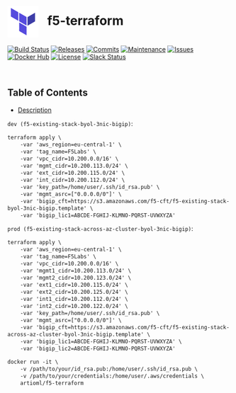 # <img align="center" src="img/terraform.svg" width="70">&nbsp;&nbsp; f5-terraform
[![Build Status](https://img.shields.io/travis/ArtiomL/f5-terraform/develop.svg)](https://travis-ci.org/ArtiomL/f5-terraform)
[![Releases](https://img.shields.io/github/release/ArtiomL/f5-terraform.svg)](https://github.com/ArtiomL/f5-terraform/releases)
[![Commits](https://img.shields.io/github/commits-since/ArtiomL/f5-terraform/latest.svg?label=commits%20since)](https://github.com/ArtiomL/f5-terraform/commits/master)
[![Maintenance](https://img.shields.io/maintenance/yes/2018.svg)](https://github.com/ArtiomL/f5-terraform/graphs/code-frequency)
[![Issues](https://img.shields.io/github/issues/ArtiomL/f5-terraform.svg)](https://github.com/ArtiomL/f5-terraform/issues)
[![Docker Hub](https://img.shields.io/docker/pulls/artioml/f5-terraform.svg)](https://hub.docker.com/r/artioml/f5-terraform/)
[![License](https://img.shields.io/badge/license-MIT-blue.svg)](/LICENSE)
[![Slack Status](https://f5cloudsolutions.herokuapp.com/badge.svg)](https://f5cloudsolutions.herokuapp.com)

&nbsp;&nbsp;

## Table of Contents
- [Description](#description)

  

`dev (f5-existing-stack-byol-3nic-bigip)`:
```
terraform apply \
	-var 'aws_region=eu-central-1' \
	-var 'tag_name=F5Labs' \
	-var 'vpc_cidr=10.200.0.0/16' \
	-var 'mgmt_cidr=10.200.113.0/24' \
	-var 'ext_cidr=10.200.115.0/24' \
	-var 'int_cidr=10.200.112.0/24' \
	-var 'key_path=/home/user/.ssh/id_rsa.pub' \
	-var 'mgmt_asrc=["0.0.0.0/0"]' \
	-var 'bigip_cft=https://s3.amazonaws.com/f5-cft/f5-existing-stack-byol-3nic-bigip.template' \
	-var 'bigip_lic1=ABCDE-FGHIJ-KLMNO-PQRST-UVWXYZA'
```

  

`prod (f5-existing-stack-across-az-cluster-byol-3nic-bigip)`:
```
terraform apply \
	-var 'aws_region=eu-central-1' \
	-var 'tag_name=F5Labs' \
	-var 'vpc_cidr=10.200.0.0/16' \
	-var 'mgmt1_cidr=10.200.113.0/24' \
	-var 'mgmt2_cidr=10.200.123.0/24' \
	-var 'ext1_cidr=10.200.115.0/24' \
	-var 'ext2_cidr=10.200.125.0/24' \
	-var 'int1_cidr=10.200.112.0/24' \
	-var 'int2_cidr=10.200.122.0/24' \
	-var 'key_path=/home/user/.ssh/id_rsa.pub' \
	-var 'mgmt_asrc=["0.0.0.0/0"]' \
	-var 'bigip_cft=https://s3.amazonaws.com/f5-cft/f5-existing-stack-across-az-cluster-byol-3nic-bigip.template' \
	-var 'bigip_lic1=ABCDE-FGHIJ-KLMNO-PQRST-UVWXYZA' \
	-var 'bigip_lic2=ABCDE-FGHIJ-KLMNO-PQRST-UVWXYZA'
```




```
docker run -it \
	-v /path/to/your/id_rsa.pub:/home/user/.ssh/id_rsa.pub \
	-v /path/to/your/credentials:/home/user/.aws/credentials \
	artioml/f5-terraform
```
